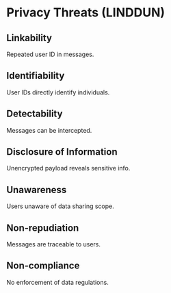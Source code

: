 # Privacy Threats (LINDDUN)

## Linkability
Repeated user ID in messages.

## Identifiability
User IDs directly identify individuals.

## Detectability
Messages can be intercepted.

## Disclosure of Information
Unencrypted payload reveals sensitive info.

## Unawareness
Users unaware of data sharing scope.

## Non-repudiation
Messages are traceable to users.

## Non-compliance
No enforcement of data regulations.
